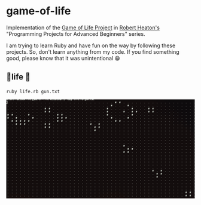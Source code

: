 # game-of-life
Implementation of the [Game of Life Project](https://robertheaton.com/2018/07/20/project-2-game-of-life/) in [Robert Heaton's](https://twitter.com/robjheaton) "Programming Projects for Advanced Beginners" series.

I am trying to learn Ruby and have fun on the way by following these projects. So, don't learn anything from my code. If you find something good, please know that it was unintentional 😁

## 🌟life 🌟
```
ruby life.rb gun.txt
```
![](gun.gif)
